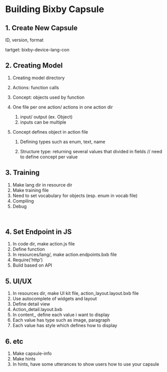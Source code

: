 # Building Bixby Capsule

## 1. Create New Capsule

ID, version, format

tartget: bixby-device-lang-con

## 2. Creating Model

1. Creating model directory
2. Actions: function calls
3. Concept: objects used by function
4. One file per one action/ actions in one action dir
   1. input/ output (ex. Object)
   2. inputs can be multiple

5. Concept defines object in action file

   1. Defining types such as enum, text, name

   2. Structure type: returning several values that divided in fields // need to define concept per value

## 3. Training

1. Make lang dir in resource dir
2. Make training file
3. Need to set vocabulary for objects (esp. enum in vocab file)
4. Compiling
5. Debug

​		

## 4. Set Endpoint in JS

1. In code dir, make action.js file
2. Define function
3. In resources/lang/, make action.endpoints.bxb file
4. Require('http')
5. Build based on API



## 5. UI/UX

1. In resources dir, make UI kit file, action_layout.layout.bxb file
2. Use autocomplete of widgets and layout
3. Define detail view
4. Action_detail.layout.bxb
5. In content,, define each value i want to display
6. Each value has type such as image, paragraph
7. Each value has style which defines how to display

## 6. etc

1. Make capsule-info
2. Make hints
3. In hints, have some utterances to show users how to use your capsule